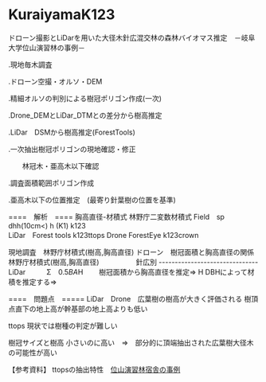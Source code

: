 
# KuraiyamaK123

ドローン撮影とLiDarを用いた大径木針広混交林の森林バイオマス推定　－岐阜大学位山演習林の事例－

.現地毎木調査　

.ドローン空撮・オルソ・DEM　　

.精細オルソの判別による樹冠ポリゴン作成(一次)　　

.Drone_DEMとLiDar_DTMとの差分から樹高推定　

.LiDar　DSMから樹高推定(ForestTools)　　

.一次抽出樹冠ポリゴンの現地確認・修正　

　　林冠木・亜高木以下確認　　
  
.調査面積範囲ポリゴン作成　

.亜高木以下の位置推定　(最寄り針葉樹の位置を基準)

====　解析　====
胸高直径-材積式
林野庁二変数材積式
Field　sp dhh(10cm<) h (K1) k123   
LiDar　Forest tools k123ttops
Drone  ForestEye k123crown

現地調査　林野庁材積式(樹高,胸高直径)
ドローン　樹冠面積と胸高直径の関係　林野庁材積式(樹高,胸高直径)
　　　　　針広別
-------------------------------　　　　　
LiDar　　　Σ　0.5*BA*H
　　樹冠面積から胸高直径を推定⇒ H DBHによって材積を推定する⇒

====　問題点　=====
LiDar　Drone　広葉樹の樹高が大きく評価される
樹頂点直下の地上高が幹基部の地上高よりも低い

ttops 
現状では樹種の判定が難しい

樹冠サイズと樹高
小さいのに高い　⇒　部分的に頂端抽出された広葉樹大径木の可能性が高い

【参考資料】
ttopsの抽出特性　[位山演習林宿舎の事例](https://sanchikanri.com/kuraiyama/ttops_Kuraiyama.html)




